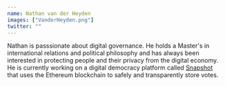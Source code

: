 ```yaml
---
name: Nathan van der Heyden
images: ["VanderHeyden.png"]
twitter: ""
---
```


Nathan is passsionate about digital governance. He holds a Master's in international relations and political philosophy and has always been interested in protecting people and their privacy from the digital economy. He is currently working on a digital democracy platform called [Snapshot](https://docs.snapshot.org/) that uses the Ethereum blockchain to safely and transparently store votes. 
